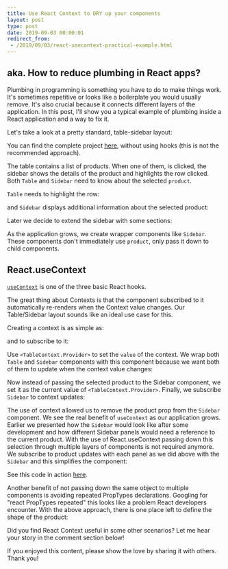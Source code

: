 ```yaml
---
title: Use React Context to DRY up your components
layout: post
type: post
date: 2019-09-03 00:00:01
redirect_from:
 - /2019/09/03/react-usecontext-practical-example.html
---
```


## aka. How to reduce plumbing in React apps?

Plumbing in programming is something you have to do to make things work. It's sometimes repetitive or looks like a boilerplate you would usually remove. It's also crucial because it connects different layers of the application. In this post, I'll show you a typical example of plumbing inside a React application and a way to fix it.

Let's take a look at a pretty standard, table-sidebar layout:

<script src="https://gist.github.com/akoskm/71c234a90dc39823eacd3bb6426164e4.js?file=index.jsx "></script>

You can find the complete project [here](https://codesandbox.io/embed/table-sidebar-layout-with-plumbing-xk591?fontsize=14), without using hooks (this is not the recommended approach).

The table contains a list of products. When one of them, is clicked, the sidebar shows the details of the product and highlights the row clicked. Both `Table` and `Sidebar` need to know about the selected `product`.

`Table` needs to highlight the row:

<script src="https://gist.github.com/akoskm/71c234a90dc39823eacd3bb6426164e4.js?file=table.jsx "></script>

and `Sidebar` displays additional information about the selected product:

<script src="https://gist.github.com/akoskm/71c234a90dc39823eacd3bb6426164e4.js?file=sidebar.jsx "></script>

Later we decide to extend the sidebar with some sections:

<script src="https://gist.github.com/akoskm/71c234a90dc39823eacd3bb6426164e4.js?file=sidebar-v2.jsx "></script>

As the application grows, we create wrapper components like `Sidebar`. These components don't immediately use `product`, only pass it down to child components.


## React.useContext

[`useContext`](https://reactjs.org/docs/hooks-reference.html#usecontext) is one of the three basic React hooks.

The great thing about Contexts is that the component subscribed to it automatically re-renders when the Context value changes. Our Table/Sidebar layout sounds like an ideal use case for this.

Creating a context is as simple as:

<script src="https://gist.github.com/akoskm/71c234a90dc39823eacd3bb6426164e4.js?file=table-context.jsx "></script>

and to subscribe to it:

<script src="https://gist.github.com/akoskm/71c234a90dc39823eacd3bb6426164e4.js?file=subscribe-to-context.jsx "></script>

Use `<TableContext.Provider>` to set the `value` of the context. We wrap both `Table` and `Sidebar` components with this component because we want both of them to update when the context value changes:

<script src="https://gist.github.com/akoskm/71c234a90dc39823eacd3bb6426164e4.js?file=index-new.jsx "></script>

Now instead of passing the selected product to the Sidebar component, we set it as the current value of `<TableContext.Provider>`. Finally, we subscribe `Sidebar` to context updates:

<script src="https://gist.github.com/akoskm/71c234a90dc39823eacd3bb6426164e4.js?file=sidebar-new.jsx "></script>

The use of context allowed us to remove the product prop from the `Sidebar` component.
We see the real benefit of `useContext` as our application grows. Earlier we presented how the `Sidebar` would look like after some development and how different Sidebar panels would need a reference to the current product. With the use of React.useContext passing down this selection through multiple layers of components is not required anymore. We subscribe to product updates with each panel as we did above with the `Sidebar` and this simplifies the component:

<script src="https://gist.github.com/akoskm/71c234a90dc39823eacd3bb6426164e4.js?file=sidebar-v2-new.jsx "></script>

See this code in action [here](https://codesandbox.io/embed/table-sidebar-layout-with-usecontext-os7wr?fontsize=14).

Another benefit of not passing down the same object to multiple components is avoiding repeated PropTypes declarations. Googling for "react PropTypes repeated" this looks like a problem React developers encounter. With the above approach, there is one place left to define the shape of the product:

<script src="https://gist.github.com/akoskm/71c234a90dc39823eacd3bb6426164e4.js?file=table-context-proptypes.jsx "></script>

Did you find React Context useful in some other scenarios? Let me hear your story in the comment section below!

If you enjoyed this content, please show the love by sharing it with others. Thank you!